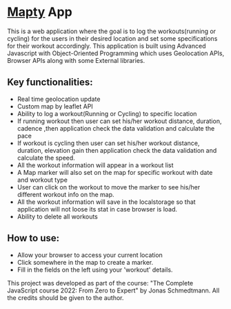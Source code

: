 # [Mapty](your-active.netlify.app/) App

This is a web application where the goal is to log the workouts(running or cycling) for the users in their desired location and set some specifications 
for their workout accordingly. 
This application is built using Advanced Javascript with Object-Oriented Programming which uses Geolocation APIs, Browser APIs along with some External libraries.

## Key functionalities:

* Real time geolocation update
* Custom map by leaflet API
* Ability to log a workout(Running or Cycling) to specific location
* If running workout then user can set his/her workout distance, duration, cadence ,then application check the data validation and calculate the pace
* If workout is cycling then user can set his/her workout distance, duration, elevation gain then application check the data validation and calculate the speed.
* All the workout information will appear in a workout list
* A Map marker will also set on the map for specific workout with date and workout type
* User can click on the workout to move the marker to see his/her different workout info on the map.
* All the workout information will save in the localstorage so that application will not loose its stat in case browser is load.
* Ability to delete all workouts

## How to use:
* Allow your browser to access your current location
* Click somewhere in the map to create a marker.
* Fill in the fields on the left using your 'workout' details.


This project was developed as part of the course: "The Complete JavaScript course 2022: From Zero to Expert" by Jonas Schmedtmann. All the credits should be given to the author.
